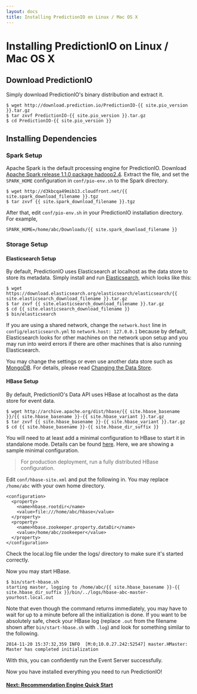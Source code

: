 ```yaml
---
layout: docs
title: Installing PredictionIO on Linux / Mac OS X
---
```


# Installing PredictionIO on Linux / Mac OS X

## Download PredictionIO

Simply download PredictionIO's binary distribution and extract it.

```
$ wget http://download.prediction.io/PredictionIO-{{ site.pio_version }}.tar.gz
$ tar zxvf PredictionIO-{{ site.pio_version }}.tar.gz
$ cd PredictionIO-{{ site.pio_version }}
```

## Installing Dependencies

### Spark Setup

Apache Spark is the default processing engine for PredictionIO. Download [Apache
Spark release 1.1.0 package hadoop2.4](http://spark.apache.org/downloads.html).
Extract the file, and set the `SPARK_HOME` configuration in `conf/pio-env.sh` to
the Spark directory.

```
$ wget http://d3kbcqa49mib13.cloudfront.net/{{ site.spark_download_filename }}.tgz
$ tar zxvf {{ site.spark_download_filename }}.tgz
```

After that, edit `conf/pio-env.sh` in your PredictionIO installation directory.
For example,

```
SPARK_HOME=/home/abc/Downloads/{{ site.spark_download_filename }}
```

### Storage Setup

#### Elasticsearch Setup

By default, PredictionIO uses Elasticsearch at localhost as the data store to
store its metadata. Simply install and run
[Elasticsearch](http://www.elasticsearch.org/), which looks like this:

```
$ wget https://download.elasticsearch.org/elasticsearch/elasticsearch/{{ site.elasticsearch_download_filename }}.tar.gz
$ tar zxvf {{ site.elasticsearch_download_filename }}.tar.gz
$ cd {{ site.elasticsearch_download_filename }}
$ bin/elasticsearch
```

If you are using a shared network, change the `network.host` line in
`config/elasticsearch.yml` to `network.host: 127.0.0.1` because by default,
Elasticsearch looks for other machines on the network upon setup and you may run
into weird errors if there are other machines that is also running
Elasticsearch.

You may change the settings or even use another data store such as
[MongoDB](http://www.mongodb.org/). For details, please read [Changing the Data
Store](config-datastore.html).

#### HBase Setup<a class="anchor" name="hbase">&nbsp;</a>

By default, PredictionIO's Data API uses HBase at localhost as the data store
for event data.

```
$ wget http://archive.apache.org/dist/hbase/{{ site.hbase_basename }}/{{ site.hbase_basename }}-{{ site.hbase_variant }}.tar.gz
$ tar zxvf {{ site.hbase_basename }}-{{ site.hbase_variant }}.tar.gz
$ cd {{ site.hbase_basename }}-{{ site.hbase_dir_suffix }}
```

You will need to at least add a minimal configuration to HBase to start it in
standalone mode. Details can be found
[here](http://hbase.apache.org/book/quickstart.html). Here, we are showing a
sample minimal configuration.

> For production deployment, run a fully distributed HBase configuration.

Edit `conf/hbase-site.xml` and put the following in. You may replace `/home/abc`
with your own home directory.

```
<configuration>
  <property>
    <name>hbase.rootdir</name>
    <value>file:///home/abc/hbase</value>
  </property>
  <property>
    <name>hbase.zookeeper.property.dataDir</name>
    <value>/home/abc/zookeeper</value>
  </property>
</configuration>
```
Check the local.log file under the logs/ directory to make sure it's started correctly.  

Now you may start HBase.

```
$ bin/start-hbase.sh
starting master, logging to /home/abc/{{ site.hbase_basename }}-{{ site.hbase_dir_suffix }}/bin/../logs/hbase-abc-master-yourhost.local.out
```

Note that even though the command returns immediately, you may have to wait for
up to a minute before all the initialization is done. If you want to be
absolutely safe, check your HBase log (replace `.out` from the filename shown
after `bin/start-hbase.sh` with `.log`) and look for something similar to the
following.

```
2014-11-20 15:37:32,359 INFO  [M:0;10.0.27.242:52547] master.HMaster: Master has completed initialization
```

With this, you can confidently run the Event Server successfully.

Now you have installed everything you need to run PredictionIO!

#### [Next: Recommendation Engine Quick Start](../recommendation/quickstart.html)
